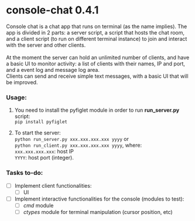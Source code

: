 # console-chat 0.4.1

Console chat is a chat app that runs on terminal (as the name implies). The app is divided in 2 parts: a server script, a script that hosts the chat room, and a client script (to run on different terminal instance) to join and interact with the server and other clients.  
<br>
At the moment the server can hold an unlimited number of clients, and have a basic UI to monitor activity: a list of clients with their names, IP and port, and a event log and message log area.  
Clients can send and receive simple text messages, with a basic UI that will be improved.

### Usage:

1) You need to install the pyfiglet module in order to run **run_server.py** script:  
<code>pip install pyfiglet</code>


2) To start the server:  
    <code>python run_server.py xxx.xxx.xxx.xxx yyyy</code> or  
    <code>python run_client.py xxx.xxx.xxx.xxx yyyy</code>, where:  
    <code>xxx.xxx.xxx.xxx</code>: host IP  
    <code>YYYY</code>: host port (integer).
   

### Tasks to-do:

- [ ] Implement client functionalities:
   - [ ] UI
- [ ] Implement interactive functionalities for the console (modules to test):
   - [ ] _cmd_ module
   - [ ] _ctypes_ module for terminal manipulation (cursor position, etc)
